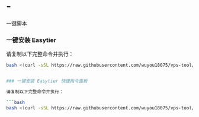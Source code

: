 # -
一键脚本
### 一键安装 Easytier

请复制以下完整命令并执行：

```bash
bash <(curl -sSL https://raw.githubusercontent.com/wuyou18075/vps-tool/main/install_easytier.sh)


### 一键安装 Easytier 快捷指令面板

请复制以下完整命令并执行：

```bash
bash <(curl -sSL https://raw.githubusercontent.com/wuyou18075/vps-tool/main/easytier_panel.sh)
